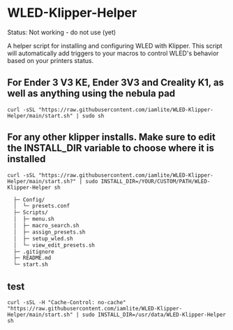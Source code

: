# WLED-Klipper-Helper

Status: Not working - do not use (yet)

A helper script for installing and configuring WLED with Klipper.
This script will automatically add triggers to your macros to control WLED's behavior based on your printers status.

## For Ender 3 V3 KE, Ender 3V3 and Creality K1, as well as anything using the nebula pad

```shell
curl -sSL "https://raw.githubusercontent.com/iamlite/WLED-Klipper-Helper/main/start.sh" | sudo sh
```

## For any other klipper installs. Make sure to edit the INSTALL_DIR variable to choose where it is installed

```shell
curl -sSL "https://raw.githubusercontent.com/iamlite/WLED-Klipper-Helper/main/start.sh?" | sudo INSTALL_DIR=/YOUR/CUSTOM/PATH/WLED-Klipper-Helper sh
```

```bash
  ├─ Config/
  │  └─ presets.conf
  ├─ Scripts/
  │  ├─ menu.sh
  │  ├─ macro_search.sh
  │  ├─ assign_presets.sh
  │  ├─ setup_wled.sh
  │  └─ view_edit_presets.sh
  ├─ .gitignore
  ├─ README.md
  └─ start.sh
```

## test

```shell
curl -sSL -H "Cache-Control: no-cache" "https://raw.githubusercontent.com/iamlite/WLED-Klipper-Helper/main/start.sh" | sudo INSTALL_DIR=/usr/data/WLED-Klipper-Helper sh
```
